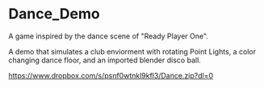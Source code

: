 # Dance_Demo

A game inspired by the dance scene of "Ready Player One". 

A demo that simulates a club enviorment with rotating Point Lights, a color changing dance floor, and an imported blender disco ball. 

https://www.dropbox.com/s/psnf0wtnkl9kfl3/Dance.zip?dl=0
